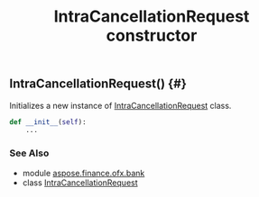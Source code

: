 ﻿---
title: IntraCancellationRequest constructor
second_title: Aspose.Finance for Python via .NET API References
description: 
type: docs
weight: 10
url: /python-net/aspose.finance.ofx.bank/intracancellationrequest/__init__/
is_root: false
---

## IntraCancellationRequest() {#}

Initializes a new instance of [IntraCancellationRequest](/finance/python-net/aspose.finance.ofx.bank/intracancellationrequest) class.



```python
def __init__(self):
    ...
```





### See Also
* module [aspose.finance.ofx.bank](../../)
* class [IntraCancellationRequest](/finance/python-net/aspose.finance.ofx.bank/intracancellationrequest)
